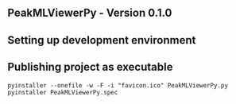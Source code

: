 ## PeakMLViewerPy - Version 0.1.0

## Setting up development environment


## Publishing project as executable

```
pyinstaller --onefile -w -F -i "favicon.ico" PeakMLViewerPy.py
pyinstaller PeakMLViewerPy.spec
```
